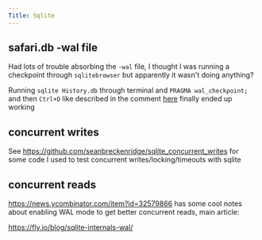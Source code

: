 ```yaml
---
Title: Sqlite
---
```


## safari.db -wal file

Had lots of trouble absorbing the `-wal` file, I thought I was running a checkpoint through `sqlitebrowser` but apparently it wasn't doing anything?

Running `sqlite History.db` through terminal and `PRAGMA wal_checkpoint;` and then `Ctrl+D` like described in the comment [here](https://stackoverflow.com/a/19575935/9348376) finally ended up working

## concurrent writes

See <https://github.com/seanbreckenridge/sqlite_concurrent_writes> for some code I used to test concurrent writes/locking/timeouts with sqlite

## concurrent reads

https://news.ycombinator.com/item?id=32579866 has some cool notes about enabling WAL mode to get better concurrent reads, main article:

https://fly.io/blog/sqlite-internals-wal/
